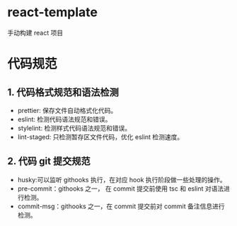 # react-template

手动构建 react 项目

# 代码规范

## 1. 代码格式规范和语法检测

- prettier: 保存文件自动格式化代码。
- eslint: 检测代码语法规范和错误。
- stylelint: 检测样式代码语法规范和错误。
- lint-staged: 只检测暂存区文件代码，优化 eslint 检测速度。

## 2. 代码 git 提交规范

- husky:可以监听 githooks 执行，在对应 hook 执行阶段做一些处理的操作。
- pre-commit：githooks 之一， 在 commit 提交前使用 tsc 和 eslint 对语法进行检测。
- commit-msg：githooks 之一，在 commit 提交前对 commit 备注信息进行检测。
